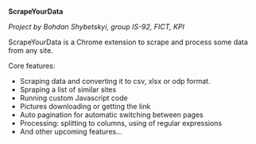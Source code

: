 **ScrapeYourData**

*Project by Bohdan Shybetskyi, group IS-92, FICT, KPI*

ScrapeYourData is a Chrome extension to scrape and process some data from any site.

Core features:
 - Scraping data and converting it to csv, xlsx or odp format.
 - Spraping a list of similar sites
 - Running custom Javascript code
 - Pictures downloading or getting the link
 - Auto pagination for automatic switching between pages
 - Processing: splitting to columns, using of regular expressions
 - And other upcoming features...
 
